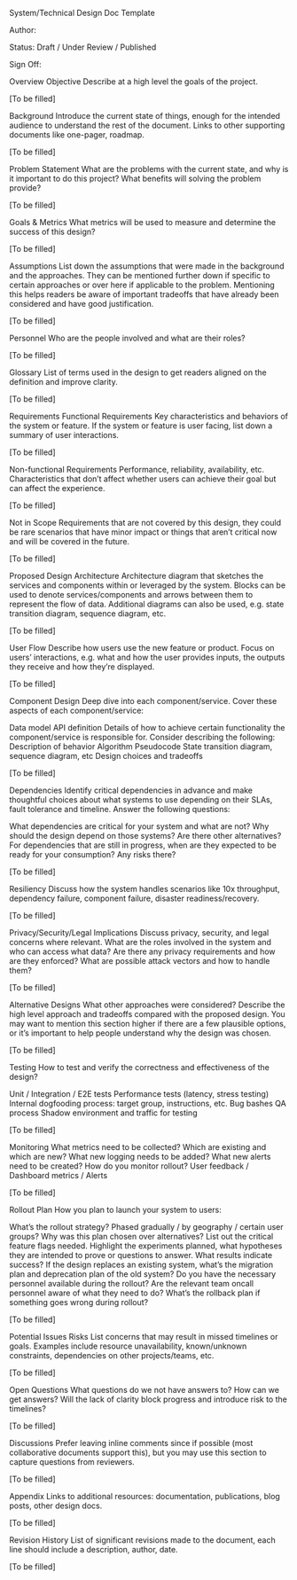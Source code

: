 System/Technical Design Doc Template

Author:

Status: Draft / Under Review / Published

Sign Off: <List of reviewers>

Overview
Objective
Describe at a high level the goals of the project.

[To be filled]

Background
Introduce the current state of things, enough for the intended audience to understand the rest of the document. Links to other supporting documents like one-pager, roadmap.


[To be filled]

Problem Statement
What are the problems with the current state, and why is it important to do this project? What benefits will solving the problem provide?


[To be filled]

Goals & Metrics
What metrics will be used to measure and determine the success of this design?


[To be filled]

Assumptions
List down the assumptions that were made in the background and the approaches. They can be mentioned further down if specific to certain approaches or over here if applicable to the problem. Mentioning this helps readers be aware of important tradeoffs that have already been considered and have good justification.


[To be filled]

Personnel
Who are the people involved and what are their roles?


[To be filled]

Glossary
List of terms used in the design to get readers aligned on the definition and improve clarity.


[To be filled]

Requirements
Functional Requirements
Key characteristics and behaviors of the system or feature. If the system or feature is user facing, list down a summary of user interactions.


[To be filled]

Non-functional Requirements
Performance, reliability, availability, etc. Characteristics that don’t affect whether users can achieve their goal but can affect the experience.


[To be filled]

Not in Scope
Requirements that are not covered by this design, they could be rare scenarios that have minor impact or things that aren’t critical now and will be covered in the future.


[To be filled]

Proposed Design
Architecture
Architecture diagram that sketches the services and components within or leveraged by the system. Blocks can be used to denote services/components and arrows between them to represent the flow of data. Additional diagrams can also be used, e.g. state transition diagram, sequence diagram, etc.


[To be filled]

User Flow
Describe how users use the new feature or product. Focus on users’ interactions, e.g. what and how the user provides inputs, the outputs they receive and how they’re displayed.


[To be filled]

Component Design
Deep dive into each component/service. Cover these aspects of each component/service:

Data model
API definition
Details of how to achieve certain functionality the component/service is responsible for. Consider describing the following:
Description of behavior
Algorithm
Pseudocode
State transition diagram, sequence diagram, etc
Design choices and tradeoffs

[To be filled]

Dependencies
Identify critical dependencies in advance and make thoughtful choices about what systems to use depending on their SLAs, fault tolerance and timeline. Answer the following questions:

What dependencies are critical for your system and what are not?
Why should the design depend on those systems? Are there other alternatives?
For dependencies that are still in progress, when are they expected to be ready for your consumption? Any risks there?

[To be filled]

Resiliency
Discuss how the system handles scenarios like 10x throughput, dependency failure, component failure, disaster readiness/recovery.


[To be filled]

Privacy/Security/Legal Implications
Discuss privacy, security, and legal concerns where relevant. What are the roles involved in the system and who can access what data? Are there any privacy requirements and how are they enforced? What are possible attack vectors and how to handle them?


[To be filled]

Alternative Designs
What other approaches were considered? Describe the high level approach and tradeoffs compared with the proposed design. You may want to mention this section higher if there are a few plausible options, or it’s important to help people understand why the design was chosen.


[To be filled]

Testing
How to test and verify the correctness and effectiveness of the design?

Unit / Integration / E2E tests
Performance tests (latency, stress testing)
Internal dogfooding process: target group, instructions, etc.
Bug bashes
QA process
Shadow environment and traffic for testing

[To be filled]

Monitoring
What metrics need to be collected? Which are existing and which are new?
What new logging needs to be added?
What new alerts need to be created?
How do you monitor rollout? User feedback / Dashboard metrics / Alerts

[To be filled]

Rollout Plan
How you plan to launch your system to users:

What’s the rollout strategy? Phased gradually / by geography / certain user groups? Why was this plan chosen over alternatives?
List out the critical feature flags needed.
Highlight the experiments planned, what hypotheses they are intended to prove or questions to answer. What results indicate success?
If the design replaces an existing system, what’s the migration plan and deprecation plan of the old system?
Do you have the necessary personnel available during the rollout? Are the relevant team oncall personnel aware of what they need to do?
What’s the rollback plan if something goes wrong during rollout?

[To be filled]

Potential Issues
Risks
List concerns that may result in missed timelines or goals. Examples include resource unavailability, known/unknown constraints, dependencies on other projects/teams, etc.


[To be filled]

Open Questions
What questions do we not have answers to? How can we get answers? Will the lack of clarity block progress and introduce risk to the timelines?


[To be filled]

Discussions
Prefer leaving inline comments since if possible (most collaborative documents support this), but you may use this section to capture questions from reviewers.


[To be filled]

Appendix
Links to additional resources: documentation, publications, blog posts, other design docs.


[To be filled]

Revision History
List of significant revisions made to the document, each line should include a description, author, date.


[To be filled]

